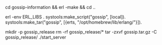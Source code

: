cd gossip-information && erl -make && cd ..

erl -env ERL_LIBS .
systools:make_script("gossip", [local]).
systools:make_tar("gossip", [{erts, "/opt/homebrew/lib/erlang/"}]).

mkdir -p gossip_release
rm -rf gossip_release/*
tar -zxvf gossip.tar.gz -C gossip_release/
./start_server
